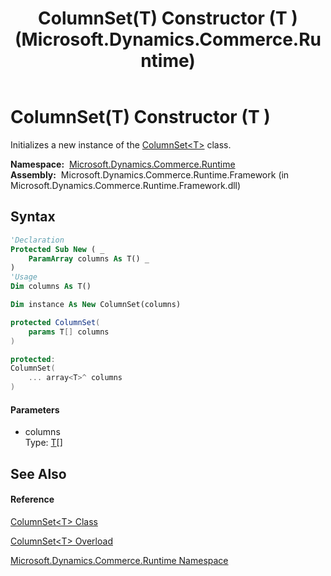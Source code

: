 ﻿---
title: ColumnSet(T) Constructor (T ) (Microsoft.Dynamics.Commerce.Runtime)
TOCTitle: ColumnSet(T) Constructor (T )
ms:assetid: M:Microsoft.Dynamics.Commerce.Runtime.ColumnSet`1.#ctor(`0[])
ms:mtpsurl: https://technet.microsoft.com/en-us/library/Dn737028(v=AX.60)
ms:contentKeyID: 62201733
ms.date: 05/18/2015
mtps_version: v=AX.60
dev_langs:
- vb
- csharp
- c++
---

# ColumnSet(T) Constructor (T )

Initializes a new instance of the [ColumnSet\<T\>](columnset-t-class-microsoft-dynamics-commerce-runtime.md) class.

**Namespace:**  [Microsoft.Dynamics.Commerce.Runtime](microsoft-dynamics-commerce-runtime-namespace.md)  
**Assembly:**  Microsoft.Dynamics.Commerce.Runtime.Framework (in Microsoft.Dynamics.Commerce.Runtime.Framework.dll)

## Syntax

``` vb
'Declaration
Protected Sub New ( _
    ParamArray columns As T() _
)
'Usage
Dim columns As T()

Dim instance As New ColumnSet(columns)
```

``` csharp
protected ColumnSet(
    params T[] columns
)
```

``` c++
protected:
ColumnSet(
    ... array<T>^ columns
)
```

#### Parameters

  - columns  
    Type: [T](columnset-t-class-microsoft-dynamics-commerce-runtime.md)\[\]  

## See Also

#### Reference

[ColumnSet\<T\> Class](columnset-t-class-microsoft-dynamics-commerce-runtime.md)

[ColumnSet\<T\> Overload](columnset-t-constructor-microsoft-dynamics-commerce-runtime.md)

[Microsoft.Dynamics.Commerce.Runtime Namespace](microsoft-dynamics-commerce-runtime-namespace.md)

